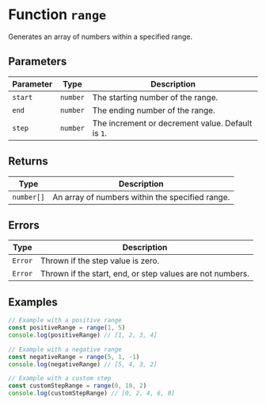 # Function `range`

Generates an array of numbers within a specified range.

## Parameters

| Parameter | Type     | Description                                       |
| --------- | -------- | ------------------------------------------------- |
| `start`   | `number` | The starting number of the range.                 |
| `end`     | `number` | The ending number of the range.                   |
| `step`    | `number` | The increment or decrement value. Default is `1`. |

## Returns

| Type       | Description                                     |
| ---------- | ----------------------------------------------- |
| `number[]` | An array of numbers within the specified range. |

## Errors

| Type    | Description                                               |
| ------- | --------------------------------------------------------- |
| `Error` | Thrown if the step value is zero.                         |
| `Error` | Thrown if the start, end, or step values are not numbers. |

## Examples

```typescript
// Example with a positive range
const positiveRange = range(1, 5)
console.log(positiveRange) // [1, 2, 3, 4]

// Example with a negative range
const negativeRange = range(5, 1, -1)
console.log(negativeRange) // [5, 4, 3, 2]

// Example with a custom step
const customStepRange = range(0, 10, 2)
console.log(customStepRange) // [0, 2, 4, 6, 8]
```
